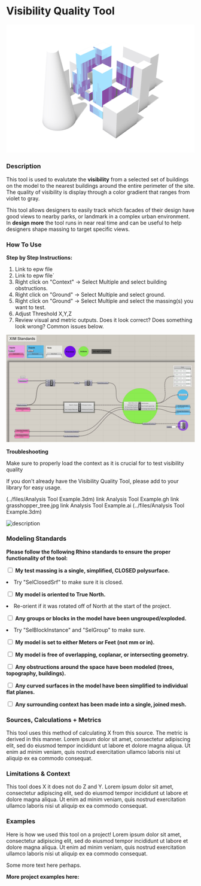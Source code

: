# Visibility Quality Tool
<!--add your title on the first line above-->

<!--add your summary image here, try to make it explanatory of what the tool does, not just what the output looks like. For example, exposure a part of the analysis geometry. An animated GIF can also be used to explain how the tool is working-->

![description](../images/tool_example_2.jpg)

<!-- ![description of image](/XIM-GSAPP-Fa20/images/tool_example_2.jpg) -->

### Description

<!--add your description below-->
This tool is used to evalutate the **visibility** from a selected set of buildings on the model to the nearest buildings around the entire perimeter of the site. The quality of visibility is display through a color gradient that ranges from violet to gray.

This tool allows designers to easily track which facades of their design have good views to nearby parks, or landmark in a complex urban environment. In **design more** the tool runs in near real time and can be useful to help designers shape massing to target specific views. 

### How To Use

<b>Step by Step Instructions:</b>

1. Link to epw file
1. Link to epw file`
2. Right click on "Context" -> Select Multiple and select building obstructions.
3. Right click on "Ground" -> Select Multiple and select ground.
4. Right click on "Ground" -> Select Multiple and select the massing(s) you want to test.
5. Adjust Threshold X,Y,Z
6. Review visual and metric outputs. Does it look correct? Does something look wrong? Common issues below.

![description](../images/grasshopper_tree.jpg)

<!-- ![description of image](/XIM-GSAPP-Fa20/images/grasshopper_tree.JPG) -->

<b> Troubleshooting </b>

Make sure to properly load the context as it is crucial for to test visibility quality

If you don't already have the Visibility Quality Tool, please add to your library for easy usage.

<!--add a list your downloadable links below with "link " appended to the beginning. You should have sample rhino + grasshopper files and a legend-->

(../files/Analysis Tool Example.3dm)
link Analysis Tool Example.gh
link grasshopper_tree.jpg
link Analysis Tool Example.ai
(../files/Analysis Tool Example.3dm)

![description](../images/tool_example_4_.jpg)

<!-- ![description of image](/XIM-GSAPP-Fa20/images/tool_example_4_.jpg) -->

### Modeling Standards
<!--Revise for specific modeling requirements for you analysis to run properly. If useful, add an image of properly vs improperly model geometry-->
<b>Please follow the following Rhino standards to ensure the proper functionality of the tool: </b>


<input type="checkbox"> <b>My test massing is a single, simplified, CLOSED polysurface.</b>

  <li>Try "SelClosedSrf" to make sure it is closed.</li>

<input type="checkbox"> <b>My model is oriented to True North.</b>

  <li>Re-orient if it was rotated off of North at the start of the project.</li>

<input type="checkbox"> <b>Any groups or blocks in the model have been ungrouped/exploded.</b>

  <li>Try "SelBlockInstance" and "SelGroup" to make sure.</li>

<input type="checkbox"> <b>My model is set to either Meters or Feet (not mm or in).</b> <br>

<input type="checkbox"> <b>My model is free of overlapping, coplanar, or intersecting geometry.</b><br>

<input type="checkbox"> <b>Any obstructions around the space have been modeled (trees, topography, buildings).</b><br>

<input type="checkbox"> <b>Any curved surfaces in the model have been simplified to individual flat planes.</b><br>

<input type="checkbox"> <b>Any surrounding context has been made into a single, joined mesh.</b>

### Sources, Calculations + Metrics
<!--add text and/or images for any sources for you metrics, calculations & equations, assumptions and specific metric output-->
This tool uses this method of calculating X from this source. The metric is derived in this manner. Lorem ipsum dolor sit amet, consectetur adipiscing elit, sed do eiusmod tempor incididunt ut labore et dolore magna aliqua. Ut enim ad minim veniam, quis nostrud exercitation ullamco laboris nisi ut aliquip ex ea commodo consequat.

### Limitations & Context
<!--add text and/or images that expose potential for bias by stating limitations (ie what does this tool not do,) and the context in which it was created.-->

This tool does X it does not do Z and Y. Lorem ipsum dolor sit amet, consectetur adipiscing elit, sed do eiusmod tempor incididunt ut labore et dolore magna aliqua. Ut enim ad minim veniam, quis nostrud exercitation ullamco laboris nisi ut aliquip ex ea commodo consequat.

### Examples
<!--add images and text to describe a use case below-->
Here is how we used this tool on a project! Lorem ipsum dolor sit amet, consectetur adipiscing elit, sed do eiusmod tempor incididunt ut labore et dolore magna aliqua. Ut enim ad minim veniam, quis nostrud exercitation ullamco laboris nisi ut aliquip ex ea commodo consequat.



Some more text here perhaps.

<b> More project examples here: </b>
